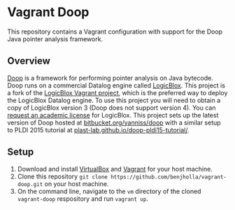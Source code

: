 # Vagrant Doop
This repository contains a Vagrant configuration with support for the Doop Java pointer analysis framework.

## Overview
[Doop](http://doop.program-analysis.org) is a framework for performing pointer analysis on Java bytecode. Doop runs on a commercial Datalog engine called [LogicBlox](http://www.logicblox.com/). This project is a fork of the [LogicBlox Vagrant project](https://bitbucket.org/logicblox/lb-vagrant), which is the preferred way to deploy the LogicBlox Datalog engine. To use this project you will need to obtain a copy of LogicBlox version 3 (Doop does not support version 4).  You can [request an academic license](http://www.logicblox.com/learn/academic-license-request-form/) for LogicBlox. This project sets up the latest version of Doop hosted at [bitbucket.org/yanniss/doop](https://bitbucket.org/yanniss/doop) with a similar setup to PLDI 2015 tutorial at  [plast-lab.github.io/doop-pldi15-tutorial/](https://plast-lab.github.io/doop-pldi15-tutorial/).

## Setup
1. Download and install [VirtualBox](https://www.virtualbox.org/) and [Vagrant](http://www.vagrantup.com/) for your host machine.
2. Clone this repository `git clone https://github.com/benjholla/vagrant-doop.git` on your host machine.
3. On the command line, navigate to the `vm` directory of the cloned `vagrant-doop` respository and run `vagrant up`.
